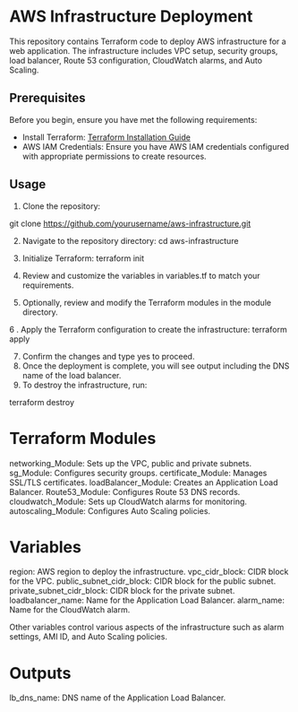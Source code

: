# AWS Infrastructure Deployment

This repository contains Terraform code to deploy AWS infrastructure for a web application. The infrastructure includes VPC setup, security groups, load balancer, Route 53 configuration, CloudWatch alarms, and Auto Scaling.

## Prerequisites

Before you begin, ensure you have met the following requirements:
- Install Terraform: [Terraform Installation Guide](https://learn.hashicorp.com/tutorials/terraform/install-cli)
- AWS IAM Credentials: Ensure you have AWS IAM credentials configured with appropriate permissions to create resources.

## Usage

1. Clone the repository:

git clone https://github.com/yourusername/aws-infrastructure.git

2. Navigate to the repository directory:
cd aws-infrastructure

3. Initialize Terraform:
terraform init

4. Review and customize the variables in variables.tf to match your requirements.

5. Optionally, review and modify the Terraform modules in the module directory.

6 . Apply the Terraform configuration to create the infrastructure:
terraform apply

7. Confirm the changes and type yes to proceed.
8. Once the deployment is complete, you will see output including the DNS name of the load balancer.
9. To destroy the infrastructure, run:

terraform destroy

#  Terraform Modules
networking_Module: Sets up the VPC, public and private subnets.
sg_Module: Configures security groups.
certificate_Module: Manages SSL/TLS certificates.
loadBalancer_Module: Creates an Application Load Balancer.
Route53_Module: Configures Route 53 DNS records.
cloudwatch_Module: Sets up CloudWatch alarms for monitoring.
autoscaling_Module: Configures Auto Scaling policies.

# Variables
region: AWS region to deploy the infrastructure.
vpc_cidr_block: CIDR block for the VPC.
public_subnet_cidr_block: CIDR block for the public subnet.
private_subnet_cidr_block: CIDR block for the private subnet.
loadbalancer_name: Name for the Application Load Balancer.
alarm_name: Name for the CloudWatch alarm.

Other variables control various aspects of the infrastructure such as alarm settings, AMI ID, and Auto Scaling policies.

# Outputs
lb_dns_name: DNS name of the Application Load Balancer.

